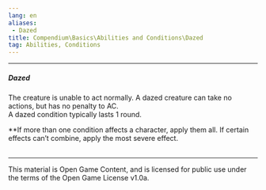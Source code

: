 ```yaml
---
lang: en
aliases:
 - Dazed
title: Compendium\Basics\Abilities and Conditions\Dazed
tag: Abilities, Conditions
---
```


---
##### Dazed

The creature is unable to act normally. A dazed creature can take no actions, but has no penalty to AC.  
A dazed condition typically lasts 1 round.

**If more than one condition affects a character, apply them all. If certain effects can’t combine, apply the most severe effect.
<br><br>

---

This material is Open Game Content, and is licensed for public use under the terms of the Open Game License v1.0a.
